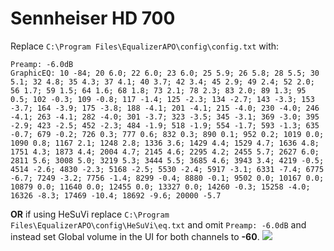 # Sennheiser HD 700
Replace `C:\Program Files\EqualizerAPO\config\config.txt` with:
```
Preamp: -6.0dB
GraphicEQ: 10 -84; 20 6.0; 22 6.0; 23 6.0; 25 5.9; 26 5.8; 28 5.5; 30 5.1; 32 4.8; 35 4.3; 37 4.1; 40 3.7; 42 3.4; 45 2.9; 49 2.4; 52 2.0; 56 1.7; 59 1.5; 64 1.6; 68 1.8; 73 2.1; 78 2.3; 83 2.0; 89 1.3; 95 0.5; 102 -0.3; 109 -0.8; 117 -1.4; 125 -2.3; 134 -2.7; 143 -3.3; 153 -3.7; 164 -3.9; 175 -3.8; 188 -4.1; 201 -4.1; 215 -4.0; 230 -4.0; 246 -4.1; 263 -4.1; 282 -4.0; 301 -3.7; 323 -3.5; 345 -3.1; 369 -3.0; 395 -2.9; 423 -2.5; 452 -2.3; 484 -1.9; 518 -1.9; 554 -1.7; 593 -1.3; 635 -0.7; 679 -0.2; 726 0.3; 777 0.6; 832 0.3; 890 0.1; 952 0.2; 1019 0.0; 1090 0.8; 1167 2.1; 1248 2.8; 1336 3.6; 1429 4.4; 1529 4.7; 1636 4.8; 1751 4.3; 1873 4.4; 2004 4.7; 2145 4.6; 2295 4.2; 2455 5.7; 2627 6.0; 2811 5.6; 3008 5.0; 3219 5.3; 3444 5.5; 3685 4.6; 3943 3.4; 4219 -0.5; 4514 -2.6; 4830 -2.3; 5168 -2.5; 5530 -2.4; 5917 -3.1; 6331 -7.4; 6775 -6.7; 7249 -3.2; 7756 -1.4; 8299 -0.4; 8880 -0.1; 9502 0.0; 10167 0.0; 10879 0.0; 11640 0.0; 12455 0.0; 13327 0.0; 14260 -0.3; 15258 -4.0; 16326 -8.3; 17469 -10.4; 18692 -9.6; 20000 -5.7
```
**OR** if using HeSuVi replace `C:\Program Files\EqualizerAPO\config\HeSuVi\eq.txt` and omit `Preamp: -6.0dB` and instead set Global volume in the UI for both channels to **-60**.
![](https://raw.githubusercontent.com/jaakkopasanen/AutoEq/master/results/Sonoma%20Model%20One/headphoncecom/onear/Sennheiser%20HD%20700/Sennheiser%20HD%20700.png)
